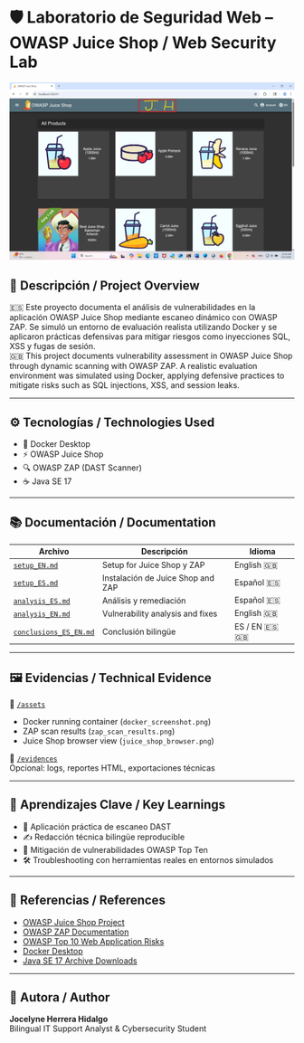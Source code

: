 # 🛡️ Laboratorio de Seguridad Web – OWASP Juice Shop / Web Security Lab

![Juice Shop Preview](./assets/juice_shop_browser.png)

## 📌 Descripción / Project Overview

🇪🇸 Este proyecto documenta el análisis de vulnerabilidades en la aplicación OWASP Juice Shop mediante escaneo dinámico con OWASP ZAP. Se simuló un entorno de evaluación realista utilizando Docker y se aplicaron prácticas defensivas para mitigar riesgos como inyecciones SQL, XSS y fugas de sesión.  
🇬🇧 This project documents vulnerability assessment in OWASP Juice Shop through dynamic scanning with OWASP ZAP. A realistic evaluation environment was simulated using Docker, applying defensive practices to mitigate risks such as SQL injections, XSS, and session leaks.

---

## ⚙️ Tecnologías / Technologies Used

- 🐳 Docker Desktop
- ⚡ OWASP Juice Shop
- 🔍 OWASP ZAP (DAST Scanner)
- ☕ Java SE 17

---

## 📚 Documentación / Documentation

| Archivo | Descripción | Idioma |
|--------|-------------|--------|
| [`setup_EN.md`](./docs/setup_EN.md) | Setup for Juice Shop y ZAP | English 🇬🇧 |
| [`setup_ES.md`](./docs/setup_ES.md) | Instalación de Juice Shop and ZAP | Español 🇪🇸 |
| [`analysis_ES.md`](./docs/analysis_ES.md) | Análisis y remediación | Español 🇪🇸 |
| [`analysis_EN.md`](./docs/analysis_EN.md) | Vulnerability analysis and fixes | English 🇬🇧 |
| [`conclusions_ES_EN.md`](./docs/conclusions_ES_EN.md) | Conclusión bilingüe | ES / EN 🇪🇸🇬🇧 |

---

## 🖼️ Evidencias / Technical Evidence

📁 [`/assets`](./assets)

- Docker running container (`docker_screenshot.png`)
- ZAP scan results (`zap_scan_results.png`)
- Juice Shop browser view (`juice_shop_browser.png`)

📁 [`/evidences`](./evidences)  
Opcional: logs, reportes HTML, exportaciones técnicas

---

## 🎯 Aprendizajes Clave / Key Learnings

- 🧠 Aplicación práctica de escaneo DAST
- ✍️ Redacción técnica bilingüe reproducible
- 🔐 Mitigación de vulnerabilidades OWASP Top Ten
- 🛠️ Troubleshooting con herramientas reales en entornos simulados

---

## 📎 Referencias / References

- [OWASP Juice Shop Project](https://owasp.org/www-project-juice-shop/)
- [OWASP ZAP Documentation](https://www.zaproxy.org/docs/)
- [OWASP Top 10 Web Application Risks](https://owasp.org/www-project-top-ten/)
- [Docker Desktop](https://www.docker.com/products/docker-desktop)
- [Java SE 17 Archive Downloads](https://www.oracle.com/java/technologies/javase/jdk17-archive-downloads.html)

---

## 🙌 Autora / Author

**Jocelyne Herrera Hidalgo**  
Bilingual IT Support Analyst & Cybersecurity Student  
